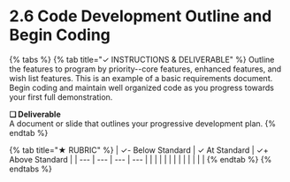 # 2.6 Code Development Outline and Begin Coding

{% tabs %}
{% tab title="✓  INSTRUCTIONS & DELIVERABLE" %}
Outline the features to program by priority--core features, enhanced features, and wish list features. This is an example of a basic requirements document. Begin coding and maintain well organized code as you progress towards your first full demonstration.

**❏ Deliverable**  
A document or slide that outlines your progressive development plan.
{% endtab %}

{% tab title="★  RUBRIC" %}
| ✓- Below Standard | ✓ At Standard | ✓+ Above Standard |
| --- | --- | --- | --- |
|  |  |  |
|  |  |  |
|  |  |  |
{% endtab %}
{% endtabs %}

